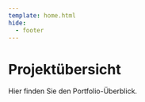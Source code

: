```yaml
---
template: home.html
hide:
  - footer
---
```


# Projektübersicht

Hier finden Sie den Portfolio-Überblick.
